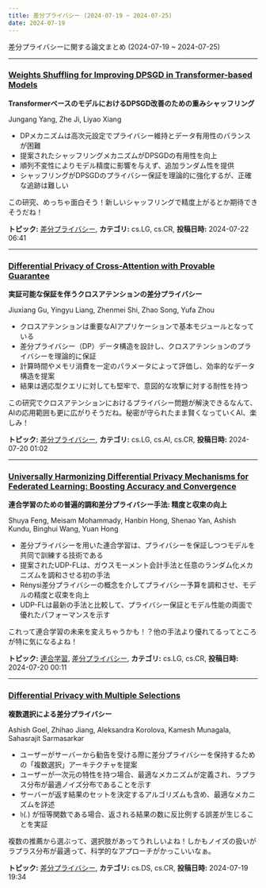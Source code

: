 ```yaml
---
title: 差分プライバシー (2024-07-19 ~ 2024-07-25)
date: 2024-07-19
---
```


差分プライバシーに関する論文まとめ (2024-07-19 ~ 2024-07-25)


- - -

### [Weights Shuffling for Improving DPSGD in Transformer-based Models](http://arxiv.org/abs/2407.15414)

**TransformerベースのモデルにおけるDPSGD改善のための重みシャッフリング**

Jungang Yang, Zhe Ji, Liyao Xiang

- DPメカニズムは高次元設定でプライバシー維持とデータ有用性のバランスが困難
- 提案されたシャッフリングメカニズムがDPSGDの有用性を向上
- 順列不変性によりモデル精度に影響を与えず、追加ランダム性を提供
- シャッフリングがDPSGDのプライバシー保証を理論的に強化するが、正確な追跡は難しい

この研究、めっちゃ面白そう！新しいシャッフリングで精度上がるとか期待できそうだね！



**トピック:** [差分プライバシー](../../dp), **カテゴリ:** cs.LG, cs.CR, **投稿日時:** 2024-07-22 06:41


- - -

### [Differential Privacy of Cross-Attention with Provable Guarantee](http://arxiv.org/abs/2407.14717)

**実証可能な保証を伴うクロスアテンションの差分プライバシー**

Jiuxiang Gu, Yingyu Liang, Zhenmei Shi, Zhao Song, Yufa Zhou

- クロスアテンションは重要なAIアプリケーションで基本モジュールとなっている
- 差分プライバシー（DP）データ構造を設計し、クロスアテンションのプライバシーを理論的に保証
- 計算時間やメモリ消費を一定のパラメータによって評価し、効率的なデータ構造を提案
- 結果は適応型クエリに対しても堅牢で、意図的な攻撃に対する耐性を持つ

この研究でクロスアテンションにおけるプライバシー問題が解決できるなんて、AIの応用範囲も更に広がりそうだね。秘密が守られたまま賢くなっていくAI、楽しみ！



**トピック:** [差分プライバシー](../../dp), **カテゴリ:** cs.LG, cs.AI, cs.CR, **投稿日時:** 2024-07-20 01:02


- - -

### [Universally Harmonizing Differential Privacy Mechanisms for Federated Learning: Boosting Accuracy and Convergence](http://arxiv.org/abs/2407.14710)

**連合学習のための普遍的調和差分プライバシー手法: 精度と収束の向上**

Shuya Feng, Meisam Mohammady, Hanbin Hong, Shenao Yan, Ashish Kundu, Binghui Wang, Yuan Hong

- 差分プライバシーを用いた連合学習は、プライバシーを保証しつつモデルを共同で訓練する技術である
- 提案されたUDP-FLは、ガウスモーメント会計手法と任意のランダム化メカニズムを調和させる初の手法
- Rénysi差分プライバシーの概念を介してプライバシー予算を調和させ、モデルの精度と収束を向上
- UDP-FLは最新の手法と比較して、プライバシー保証とモデル性能の両面で優れたパフォーマンスを示す

これって連合学習の未来を変えちゃうかも！？他の手法より優れてるってところが特に気になるよね！



**トピック:** [連合学習](../../fl), [差分プライバシー](../../dp), **カテゴリ:** cs.LG, cs.CR, **投稿日時:** 2024-07-20 00:11


- - -

### [Differential Privacy with Multiple Selections](http://arxiv.org/abs/2407.14641)

**複数選択による差分プライバシー**

Ashish Goel, Zhihao Jiang, Aleksandra Korolova, Kamesh Munagala, Sahasrajit Sarmasarkar

- ユーザーがサーバーから勧告を受ける際に差分プライバシーを保持するための「複数選択」アーキテクチャを提案
- ユーザーが一次元の特性を持つ場合、最適なメカニズムが定義され、ラプラス分布が最適ノイズ分布であることを示す
- サーバーが返す結果のセットを決定するアルゴリズムも含め、最適なメカニズムを詳述
- $\mathfrak{h}(.)$ が恒等関数である場合、返される結果の数に反比例する誤差が生じることを実証

複数の推薦から選ぶって、選択肢があってうれしいよね！しかもノイズの扱いがラプラス分布が最適って、科学的なアプローチがかっこいいなぁ。



**トピック:** [差分プライバシー](../../dp), **カテゴリ:** cs.DS, cs.CR, **投稿日時:** 2024-07-19 19:34
